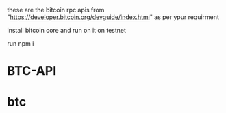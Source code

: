 these are the bitcoin rpc apis from "https://developer.bitcoin.org/devguide/index.html" as per ypur requirment   
 
 install bitcoin core and run on it on testnet

 run
  npm i

# BTC-API
# btc

